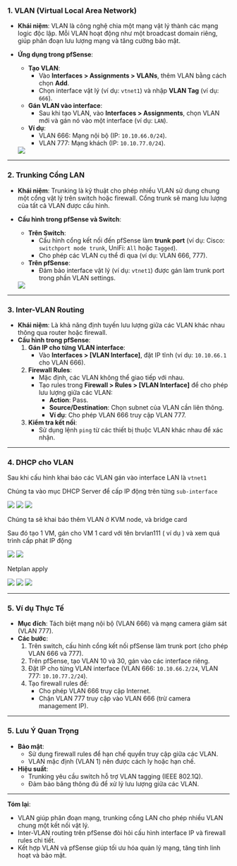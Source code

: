 ### **1. VLAN (Virtual Local Area Network)**  
- **Khái niệm**: VLAN là công nghệ chia một mạng vật lý thành các mạng logic độc lập. Mỗi VLAN hoạt động như một broadcast domain riêng, giúp phân đoạn lưu lượng mạng và tăng cường bảo mật.  
- **Ứng dụng trong pfSense**:  
  - **Tạo VLAN**:  
    - Vào **Interfaces > Assignments > VLANs**, thêm VLAN bằng cách chọn **Add**.  
    - Chọn interface vật lý (ví dụ: `vtnet1`) và nhập **VLAN Tag** (ví dụ: `666`).  
  - **Gán VLAN vào interface**:  
    - Sau khi tạo VLAN, vào **Interfaces > Assignments**, chọn VLAN mới và gán nó vào một interface (ví dụ: `LAN`).  
  - **Ví dụ**:  
    - VLAN 666: Mạng nội bộ (IP: `10.10.66.0/24`).  
    - VLAN 777: Mạng khách (IP: `10.10.77.0/24`).  

  <img src="pFsenseimages/Screenshot_100.png">
---

### **2. Trunking Cổng LAN**  
- **Khái niệm**: Trunking là kỹ thuật cho phép nhiều VLAN sử dụng chung một cổng vật lý trên switch hoặc firewall. Cổng trunk sẽ mang lưu lượng của tất cả VLAN được cấu hình.  
- **Cấu hình trong pfSense và Switch**:  
  - **Trên Switch**:  
    - Cấu hình cổng kết nối đến pfSense làm **trunk port** (ví dụ: Cisco: `switchport mode trunk`, UniFi: `All` hoặc `Tagged`).  
    - Cho phép các VLAN cụ thể đi qua (ví dụ: VLAN 666, 777).  
  - **Trên pfSense**:  
    - Đảm bảo interface vật lý (ví dụ: `vtnet1`) được gán làm trunk port trong phần VLAN settings.  

  <img src="pFsenseimages/Screenshot_101.png">
---

### **3. Inter-VLAN Routing**  
- **Khái niệm**: Là khả năng định tuyến lưu lượng giữa các VLAN khác nhau thông qua router hoặc firewall.  
- **Cấu hình trong pfSense**:  
  1. **Gán IP cho từng VLAN interface**:  
     - Vào **Interfaces > [VLAN Interface]**, đặt IP tĩnh (ví dụ: `10.10.66.1` cho VLAN 666).  
  2. **Firewall Rules**:  
     - Mặc định, các VLAN không thể giao tiếp với nhau.  
     - Tạo rules trong **Firewall > Rules > [VLAN Interface]** để cho phép lưu lượng giữa các VLAN:  
       - **Action**: Pass.  
       - **Source/Destination**: Chọn subnet của VLAN cần liên thông.  
       - **Ví dụ**: Cho phép VLAN 666 truy cập VLAN 777.  
  3. **Kiểm tra kết nối**:  
     - Sử dụng lệnh `ping` từ các thiết bị thuộc VLAN khác nhau để xác nhận.  

---
### **4. DHCP cho VLAN** 

Sau khi cấu hình khai báo các VLAN gán vào interface LAN là ``vtnet1``

Chúng ta vào mục DHCP Server để cấp IP động trên từng ``sub-interface``

  <img src="pFsenseimages/Screenshot_102.png">
  <img src="pFsenseimages/Screenshot_103.png">
  <img src="pFsenseimages/Screenshot_104.png">

Chúng ta sẽ khai báo thêm VLAN ở KVM node, và bridge card

Sau đó tạo 1 VM, gán cho VM 1 card với tên brvlan111 ( ví dụ ) và xem quá trình cấp phát IP động

  <img src="pFsenseimages/Screenshot_105.png">
  <img src="pFsenseimages/Screenshot_106.png">

Netplan apply

  <img src="pFsenseimages/Screenshot_107.png">
  <img src="pFsenseimages/Screenshot_108.png">
  <img src="pFsenseimages/Screenshot_109.png">

---
### **5. Ví dụ Thực Tế**  
- **Mục đích**: Tách biệt mạng nội bộ (VLAN 666) và mạng camera giám sát (VLAN 777).  
- **Các bước**:  
  1. Trên switch, cấu hình cổng kết nối pfSense làm trunk port (cho phép VLAN 666 và 777).  
  2. Trên pfSense, tạo VLAN 10 và 30, gán vào các interface riêng.  
  3. Đặt IP cho từng VLAN interface (VLAN 666: `10.10.66.2/24`, VLAN 777: `10.10.77.2/24`).  
  4. Tạo firewall rules để:  
     - Cho phép VLAN 666 truy cập Internet.  
     - Chặn VLAN 777 truy cập vào VLAN 666 (trừ camera management IP).  

---

### **5. Lưu Ý Quan Trọng**  
- **Bảo mật**:  
  - Sử dụng firewall rules để hạn chế quyền truy cập giữa các VLAN.  
  - VLAN mặc định (VLAN 1) nên được cách ly hoặc hạn chế.  
- **Hiệu suất**:  
  - Trunking yêu cầu switch hỗ trợ VLAN tagging (IEEE 802.1Q).  
  - Đảm bảo băng thông đủ để xử lý lưu lượng giữa các VLAN.  

---

**Tóm lại**:  
- VLAN giúp phân đoạn mạng, trunking cổng LAN cho phép nhiều VLAN chung một kết nối vật lý.  
- Inter-VLAN routing trên pfSense đòi hỏi cấu hình interface IP và firewall rules chi tiết.  
- Kết hợp VLAN và pfSense giúp tối ưu hóa quản lý mạng, tăng tính linh hoạt và bảo mật.